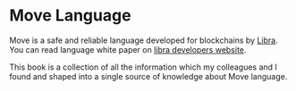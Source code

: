 # Move Language

Move is a safe and reliable language developed for blockchains by [Libra](https://libra.org/). You can read language white paper on [libra developers website](https://developers.libra.org/docs/assets/papers/libra-move-a-language-with-programmable-resources/2019-09-26.pdf).

This book is a collection of all the information which my colleagues and I found and shaped into a single source of knowledge about Move language.
